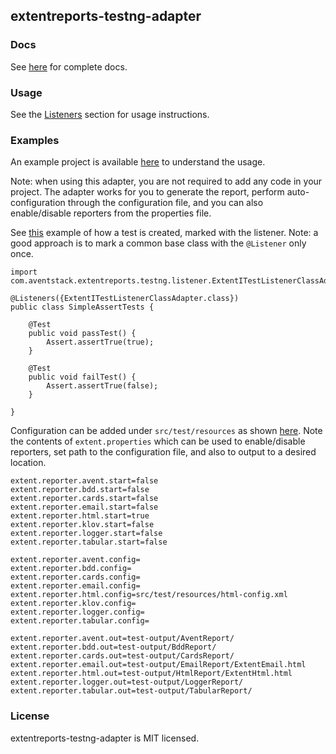 ## extentreports-testng-adapter

### Docs

See [here](http://extentreports.com/docs/versions/4/java/testng.html) for complete docs.

### Usage

See the [Listeners](http://extentreports.com/docs/versions/4/java/testng.html#listeners) section for usage instructions.

### Examples

An example project is available [here](https://github.com/extent-framework/examples/tree/master/extentreports-testng-adapter-example) to understand the usage.

Note: when using this adapter, you are not required to add any code in your project. The adapter works for you to generate the report, perform auto-configuration through the configuration file, and you can also enable/disable reporters from the properties file.

See [this](https://github.com/extent-framework/examples/blob/master/extentreports-testng-adapter-example/src/test/java/com/aventstack/extentreports/adapter/testng/tests/SimpleAssertTests.java) example of how a test is created, marked with the listener.  Note: a good approach is to mark a common base class with the `@Listener` only once.

```
import com.aventstack.extentreports.testng.listener.ExtentITestListenerClassAdapter;

@Listeners({ExtentITestListenerClassAdapter.class})
public class SimpleAssertTests {

    @Test
    public void passTest() {
        Assert.assertTrue(true);
    }
    
    @Test
    public void failTest() {
        Assert.assertTrue(false);
    }
    
}
```

Configuration can be added under `src/test/resources` as shown [here](https://github.com/extent-framework/examples/tree/master/extentreports-testng-adapter-example/src/test/resources).  Note the contents of `extent.properties` which can be used to enable/disable reporters, set path to the configuration file, and also to output to a desired location.

```
extent.reporter.avent.start=false
extent.reporter.bdd.start=false
extent.reporter.cards.start=false
extent.reporter.email.start=false
extent.reporter.html.start=true
extent.reporter.klov.start=false
extent.reporter.logger.start=false
extent.reporter.tabular.start=false

extent.reporter.avent.config=
extent.reporter.bdd.config=
extent.reporter.cards.config=
extent.reporter.email.config=
extent.reporter.html.config=src/test/resources/html-config.xml
extent.reporter.klov.config=
extent.reporter.logger.config=
extent.reporter.tabular.config=

extent.reporter.avent.out=test-output/AventReport/
extent.reporter.bdd.out=test-output/BddReport/
extent.reporter.cards.out=test-output/CardsReport/
extent.reporter.email.out=test-output/EmailReport/ExtentEmail.html
extent.reporter.html.out=test-output/HtmlReport/ExtentHtml.html
extent.reporter.logger.out=test-output/LoggerReport/
extent.reporter.tabular.out=test-output/TabularReport/
```

### License

extentreports-testng-adapter is MIT licensed.
